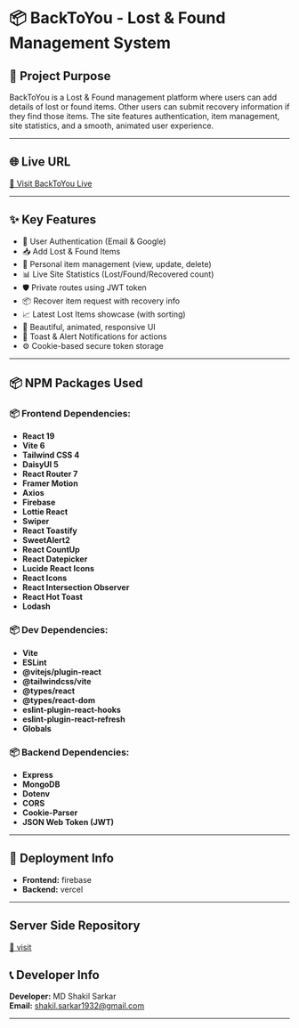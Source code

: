 # 📦 BackToYou - Lost & Found Management System

## 📖 Project Purpose
BackToYou is a Lost & Found management platform where users can add details of lost or found items. Other users can submit recovery information if they find those items. The site features authentication, item management, site statistics, and a smooth, animated user experience.

---

## 🌐 Live URL

[🔗 Visit BackToYou Live](https://backtoyou-0.web.app/)

---

## ✨ Key Features

- 🔐 User Authentication (Email & Google)
- 📥 Add Lost & Found Items
- 📑 Personal item management (view, update, delete)
- 📊 Live Site Statistics (Lost/Found/Recovered count)
- 🛡️ Private routes using JWT token
- 📦 Recover item request with recovery info
- 📈 Latest Lost Items showcase (with sorting)
- 🎨 Beautiful, animated, responsive UI
- 📝 Toast & Alert Notifications for actions
- ⚙️ Cookie-based secure token storage

---

## 📦 NPM Packages Used

### 📦 Frontend Dependencies:

- **React 19**
- **Vite 6**
- **Tailwind CSS 4**
- **DaisyUI 5**
- **React Router 7**
- **Framer Motion**
- **Axios**
- **Firebase**
- **Lottie React**
- **Swiper**
- **React Toastify**
- **SweetAlert2**
- **React CountUp**
- **React Datepicker**
- **Lucide React Icons**
- **React Icons**
- **React Intersection Observer**
- **React Hot Toast**
- **Lodash**

### 📦 Dev Dependencies:

- **Vite**
- **ESLint**
- **@vitejs/plugin-react**
- **@tailwindcss/vite**
- **@types/react**
- **@types/react-dom**
- **eslint-plugin-react-hooks**
- **eslint-plugin-react-refresh**
- **Globals**

### 📦 Backend Dependencies:

- **Express**
- **MongoDB**
- **Dotenv**
- **CORS**
- **Cookie-Parser**
- **JSON Web Token (JWT)**

---

## 📡 Deployment Info

- **Frontend:** firebase
- **Backend:** vercel

---

## Server Side Repository

[🔗 visit ]([https://backtoyou-0.web.app/](https://github.com/shakilsarkar12/back-to-you-server))



## 📞 Developer Info

**Developer:** MD Shakil Sarkar  
**Email:** shakil.sarkar1932@gmail.com  

---

